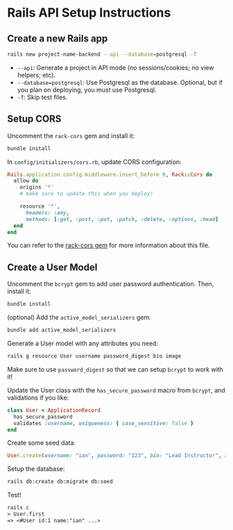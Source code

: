 # Rails API Setup Instructions

## Create a new Rails app

```sh
rails new project-name-backend --api --database=postgresql -T
```

- `--api`: Generate a project in API mode (no sessions/cookies; no view helpers; etc).
- `--database=postgresql`: Use Postgresql as the database. Optional, but if you
  plan on deploying, you must use Postgresql.
- `-T`: Skip test files.

## Setup CORS

Uncomment the `rack-cors` gem and install it:

```sh
bundle install
```

In `config/initializers/cors.rb`, update CORS configuration:

```rb
Rails.application.config.middleware.insert_before 0, Rack::Cors do
  allow do
    origins '*'
    # make sure to update this when you deploy!

    resource '*',
      headers: :any,
      methods: [:get, :post, :put, :patch, :delete, :options, :head]
  end
end
```

You can refer to the [rack-cors gem](https://github.com/cyu/rack-cors) for more
information about this file.

## Create a User Model

Uncomment the `bcrypt` gem to add user password authentication. Then, install
it:

```sh
bundle install
```

(optional) Add the `active_model_serializers` gem:

```sh
bundle add active_model_serializers
```

Generate a User model with any attributes you need:

```sh
rails g resource User username password_digest bio image
```

Make sure to use `password_digest` so that we can setup `bcrypt` to work with
it!

Update the User class with the `has_secure_password` macro from `bcrypt`, and
validations if you like:

```rb
class User < ApplicationRecord
  has_secure_password
  validates :username, uniqueness: { case_sensitive: false }
end
```

Create some seed data:

```rb
User.create(username: "ian", password: "123", bio: "Lead Instructor", image: "https://cdn.iconscout.com/icon/free/png-512/account-profile-avatar-man-circle-round-user-30452.png")
```

Setup the database:

```sh
rails db:create db:migrate db:seed
```

Test!

```txt
rails c
> User.first
=> <#User id:1 name:"ian" ...>
```
